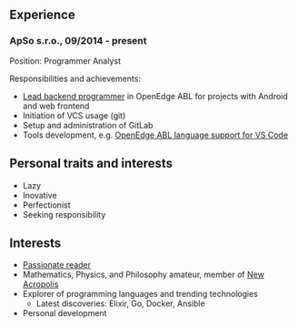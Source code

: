 ## Experience
### ApSo s.r.o., 09/2014 - present
Position: Programmer Analyst

Responsibilities and achievements:
 
 - [Lead backend programmer](https://en.wikipedia.org/wiki/Lead_programmer) in OpenEdge ABL for projects with Android and web frontend
 - Initiation of VCS usage (git)
 - Setup and administration of GitLab
 - Tools development, e.g. [OpenEdge ABL language support for VS Code](https://marketplace.visualstudio.com/items?itemName=zvg.vscode-oeabl)

## Personal traits and interests
 - Lazy
 - Inovative
 - Perfectionist
 - Seeking responsibility

## Interests
 - [Passionate reader](https://www.goodreads.com/user/show/54880174-v-clav-sobotka)
 - Mathematics, Physics, and Philosophy amateur, member of [New Acropolis](https://www.acropolis.org/en/)
 - Explorer of programming languages and trending technologies
   - Latest discoveries: Elixir, Go, Docker, Ansible
 - Personal development
